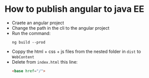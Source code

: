 # How to publish angular to java EE
* Craete an angular project
* Change the path in the cli to the angular project
* Run the command:
    ```
    ng build --prod
    ```
* Coppy the html + css + js files from the nested folder in `dist` to `WebContent`
* Delete from `index.html` this line:
    ```html
    <base href="/">
    ```